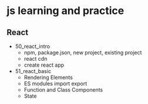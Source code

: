 # js learning and practice

## React
- 50_react_intro
  - npm, package.json, new project, existing project
  - react cdn
  - create react app
- 51_react_basic
  - Rendering Elements
  - ES modules import export
  - Function and Class Components
  - State